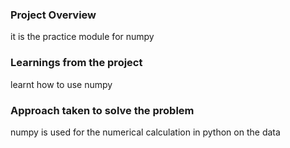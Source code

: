 ### Project Overview

 it is the practice module for numpy


### Learnings from the project

 learnt how to use numpy 


### Approach taken to solve the problem

 numpy is used for the numerical calculation in python on the data


